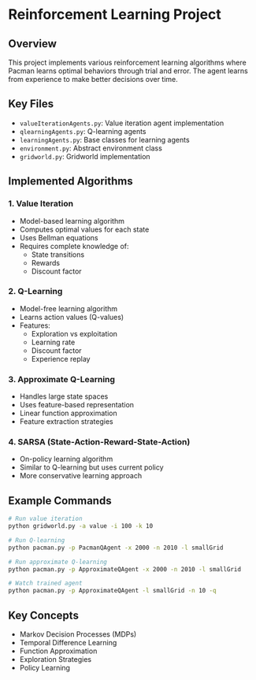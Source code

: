 # Reinforcement Learning Project

## Overview
This project implements various reinforcement learning algorithms where Pacman learns optimal behaviors through trial and error. The agent learns from experience to make better decisions over time.

## Key Files
- `valueIterationAgents.py`: Value iteration agent implementation
- `qlearningAgents.py`: Q-learning agents
- `learningAgents.py`: Base classes for learning agents
- `environment.py`: Abstract environment class
- `gridworld.py`: Gridworld implementation

## Implemented Algorithms

### 1. Value Iteration
- Model-based learning algorithm
- Computes optimal values for each state
- Uses Bellman equations
- Requires complete knowledge of:
  - State transitions
  - Rewards
  - Discount factor

### 2. Q-Learning
- Model-free learning algorithm
- Learns action values (Q-values)
- Features:
  - Exploration vs exploitation
  - Learning rate
  - Discount factor
  - Experience replay

### 3. Approximate Q-Learning
- Handles large state spaces
- Uses feature-based representation
- Linear function approximation
- Feature extraction strategies

### 4. SARSA (State-Action-Reward-State-Action)
- On-policy learning algorithm
- Similar to Q-learning but uses current policy
- More conservative learning approach

## Example Commands
```bash
# Run value iteration
python gridworld.py -a value -i 100 -k 10

# Run Q-learning
python pacman.py -p PacmanQAgent -x 2000 -n 2010 -l smallGrid 

# Run approximate Q-learning
python pacman.py -p ApproximateQAgent -x 2000 -n 2010 -l smallGrid

# Watch trained agent
python pacman.py -p ApproximateQAgent -l smallGrid -n 10 -q
```

## Key Concepts
- Markov Decision Processes (MDPs)
- Temporal Difference Learning
- Function Approximation
- Exploration Strategies
- Policy Learning
